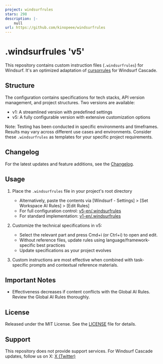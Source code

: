 ```yaml
---
project: windsurfrules
stars: 298
description: |-
    null
url: https://github.com/kinopeee/windsurfrules
---
```


# .windsurfrules 'v5'

This repository contains custom instruction files (`.windsurfrules`) for Windsurf. 
It's an optimized adaptation of [cursorrules](https://github.com/kinopeee/cursorrules) for Windsurf Cascade.

## Structure

The configuration contains specifications for tech stacks, API version management, and project structures. Two versions are available:
- v1: A streamlined version with predefined settings
- v5: A fully configurable version with extensive customization options

Note: Testing has been conducted in specific environments and timeframes. Results may vary across different use cases and environments. Consider these `.windsurfrules` as templates for your specific project requirements.

## Changelog

For the latest updates and feature additions, see the [Changelog](CHANGELOG.en.md).

## Usage

1. Place the `.windsurfrules` file in your project's root directory
   - Alternatively, paste the contents via [Windsurf - Settings] > [Set Workspace AI Rules] > [Edit Rules]
   - For full configuration control: [v5-en/.windsurfrules](v5-en/.windsurfrules)
   - For standard implementation: [v1-en/.windsurfrules](v1-en/.windsurfrules)

2. Customize the technical specifications in v5:
   - Select the relevant part and press Cmd+i (or Ctrl+i) to open and edit.
   - Without reference files, update rules using language/framework-specific best practices
   - Update specifications as your project evolves

3. Custom instructions are most effective when combined with task-specific prompts and contextual reference materials.

## Important Notes

- Effectiveness decreases if content conflicts with the Global AI Rules. Review the Global AI Rules thoroughly.

## License

Released under the MIT License. See the [LICENSE](LICENSE) file for details.

## Support

This repository does not provide support services. For Windsurf Cascade updates, follow us on X:
[X (Twitter)](https://x.com/kinopee_ai)
